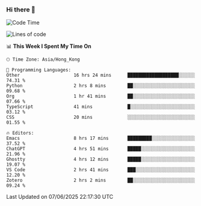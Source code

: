 ### Hi there 👋

<!--
**nicehiro/nicehiro** is a ✨ _special_ ✨ repository because its `README.md` (this file) appears on your GitHub profile.

Here are some ideas to get you started:

- 🔭 I’m currently working on ...
- 🌱 I’m currently learning ...
- 👯 I’m looking to collaborate on ...
- 🤔 I’m looking for help with ...
- 💬 Ask me about ...
- 📫 How to reach me: ...
- 😄 Pronouns: ...
- ⚡ Fun fact: ...
-->

<!--START_SECTION:waka-->
![Code Time](http://img.shields.io/badge/Code%20Time-715%20hrs%2048%20mins-blue)

![Lines of code](https://img.shields.io/badge/From%20Hello%20World%20I%27ve%20Written-1.7%20million%20lines%20of%20code-blue)

📊 **This Week I Spent My Time On** 

```text
🕑︎ Time Zone: Asia/Hong_Kong

💬 Programming Languages: 
Other                    16 hrs 24 mins      ███████████████████░░░░░░   74.31 % 
Python                   2 hrs 8 mins        ██░░░░░░░░░░░░░░░░░░░░░░░   09.68 % 
Org                      1 hr 41 mins        ██░░░░░░░░░░░░░░░░░░░░░░░   07.66 % 
TypeScript               41 mins             █░░░░░░░░░░░░░░░░░░░░░░░░   03.12 % 
CSS                      20 mins             ░░░░░░░░░░░░░░░░░░░░░░░░░   01.55 % 

🔥 Editors: 
Emacs                    8 hrs 17 mins       █████████░░░░░░░░░░░░░░░░   37.52 % 
ChatGPT                  4 hrs 51 mins       █████░░░░░░░░░░░░░░░░░░░░   21.96 % 
Ghostty                  4 hrs 12 mins       █████░░░░░░░░░░░░░░░░░░░░   19.07 % 
VS Code                  2 hrs 41 mins       ███░░░░░░░░░░░░░░░░░░░░░░   12.20 % 
Zotero                   2 hrs 2 mins        ██░░░░░░░░░░░░░░░░░░░░░░░   09.24 % 
```


 Last Updated on 07/06/2025 22:17:30 UTC
<!--END_SECTION:waka-->

